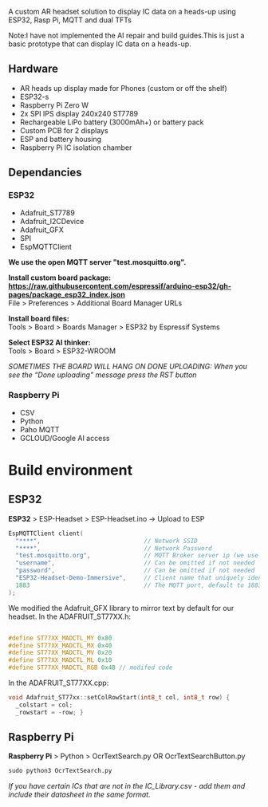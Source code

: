 A custom AR headset solution to display IC data on a heads-up using ESP32, Rasp Pi, MQTT and dual TFTs

Note:I have not implemented the AI repair and build guides.This is just a basic prototype that can display IC data on a heads-up.

## Hardware 

* AR heads up display made for Phones (custom or off the shelf)  
* ESP32-s  
* Raspberry Pi Zero W
* 2x SPI IPS display 240x240 ST7789  
* Rechargeable LiPo battery (3000mAh+) or battery pack
* Custom PCB for 2 displays
* ESP and battery housing  
* Raspberry Pi IC isolation chamber
## Dependancies 

### ESP32

* Adafruit_ST7789
* Adafruit_I2CDevice
* Adafruit_GFX
* SPI
* EspMQTTClient

**We use the open MQTT server "test.mosquitto.org".** 

**Install custom board package: https://raw.githubusercontent.com/espressif/arduino-esp32/gh-pages/package_esp32_index.json**  
File > Preferences > Additional Board Manager URLs  

**Install board files:**  
Tools > Board > Boards Manager > ESP32 by Espressif Systems  

**Select ESP32 AI thinker:**  
Tools > Board > ESP32-WROOM

_SOMETIMES THE BOARD WILL HANG ON DONE UPLOADING: When you see the “Done uploading” message press the RST button_

### Raspberry Pi

* CSV
* Python
* Paho MQTT
* GCLOUD/Google AI access

# Build environment

## ESP32

**ESP32** > ESP-Headset > ESP-Headset.ino -> Upload to ESP 

```C++
EspMQTTClient client(
  "****",                             // Network SSID
  "****",                             // Network Password
  "test.mosquitto.org",               // MQTT Broker server ip (we use public)
  "username",                         // Can be omitted if not needed
  "password",                         // Can be omitted if not needed
  "ESP32-Headset-Demo-Immersive",     // Client name that uniquely identify your device
  1883                                // The MQTT port, default to 1883. this line can be omitted
);
```

We modified the Adafruit_GFX library to mirror text by default for our headset. In the ADAFRUIT_ST77XX.h:

```C++

#define ST77XX_MADCTL_MY 0x80
#define ST77XX_MADCTL_MX 0x40
#define ST77XX_MADCTL_MV 0x20
#define ST77XX_MADCTL_ML 0x10
#define ST77XX_MADCTL_RGB 0x4B // modifed code

```

In the ADAFRUIT_ST77XX.cpp:

```C++
void Adafruit_ST77xx::setColRowStart(int8_t col, int8_t row) {
  _colstart = col;
  _rowstart = -row; }
```

## Raspberry Pi

**Raspberry Pi** > Python > OcrTextSearch.py OR OcrTextSearchButton.py

```python
sudo python3 OcrTextSearch.py
```
_If you have certain ICs that are not in the IC_Library.csv - add them and include their datasheet in the same format._

